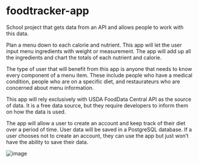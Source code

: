 # foodtracker-app
School project that gets data from an API and allows people to work with this data.

Plan a menu down to each calorie and nutrient. This app will let the user input menu ingredients with weight or measurement. 
The app will add up all the ingredients and chart the totals of each nutrient and calorie. 

The type of user that will benefit from this app is anyone that needs to know every component of a menu item. These include 
people who have a medical condition, people who are on a specific diet, and restaurateurs who are concerned about menu information.

This app will rely exclusively with USDA FoodData Central API as the source of data. It is a free data source, but they require 
developers to inform them on how the data is used. 

The app will allow a user to create an account and keep track of their diet over a period of time. User data will be saved in a 
PostgreSQL database. If a user chooses not to create an account, they can use the app but just won’t have the ability to save their data.

![image](Database_schema.svg)

